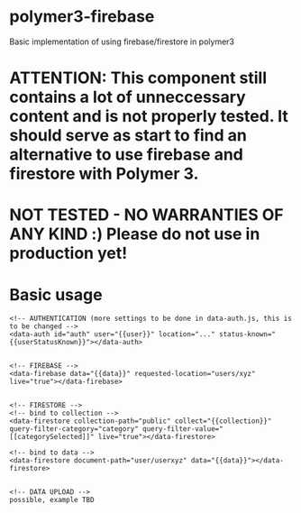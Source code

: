 # polymer3-firebase
Basic implementation of using firebase/firestore in polymer3

# ATTENTION: This component still contains a lot of unneccessary content and is not properly tested. It should serve as start to find an alternative to use firebase and firestore with Polymer 3. 

# NOT TESTED - NO WARRANTIES OF ANY KIND :) Please do not use in production yet!

# Basic usage
    <!-- AUTHENTICATION (more settings to be done in data-auth.js, this is to be changed -->
    <data-auth id="auth" user="{{user}}" location="..." status-known="{{userStatusKnown}}"></data-auth>


    <!-- FIREBASE -->
    <data-firebase data="{{data}}" requested-location="users/xyz" live="true"></data-firebase>


    <!-- FIRESTORE -->
    <!-- bind to collection -->
    <data-firestore collection-path="public" collect="{{collection}}" query-filter-category="category" query-filter-value="[[categorySelected]]" live="true"></data-firestore>

    <!-- bind to data -->
    <data-firestore document-path="user/userxyz" data="{{data}}"></data-firestore>


    <!-- DATA UPLOAD -->
    possible, example TBD
